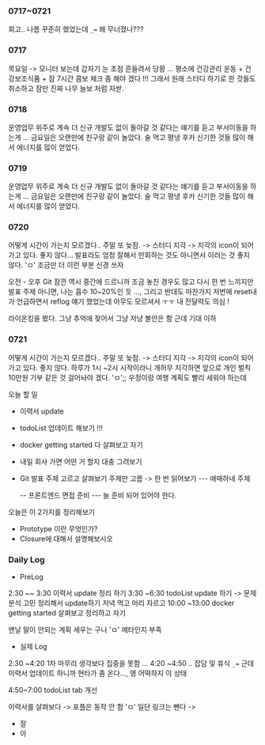 ### 0717~0721

회고.. 나름 꾸준히 했었는데 `_=` 왜 무너졌나???

### 0717

목요일 -> 모니터 보는데 갑자기 눈 초점 흔들려서 당황 ... 평소에 건강관리
운동 + 건강보조식품 + 잠 7시간 콤보 체크 좀 해야 겠다 !!!
그래서 원래 스터디 하기로 한 것들도 취소하고 잠만 진짜 나무 늘보 처럼 자싿.

### 0718

운영업무 위주로 계속 더 신규 개발도 없이 돌아갈 것 같다는 얘기를 듣고 부서이동을 하는게 ...
금요일은 오랜만에 친구랑 같이 놀았다. 술 먹고 평냉 후카 신기한 것들 많이 해서 에너지를 많이 얻었다.

### 0719

운영업무 위주로 계속 더 신규 개발도 없이 돌아갈 것 같다는 얘기를 듣고 부서이동을 하는게 ...
금요일은 오랜만에 친구랑 같이 놀았다. 술 먹고 평냉 후카 신기한 것들 많이 해서 에너지를 많이 얻었다.

### 0720

어떻게 시간이 가는지 모르겠다..
주말 또 늦잠. -> 스터디 지각 -> 지각의 icon이 되어가고 있다. 좋지 않다... 발표라도 엄청 잘해서 만회하는 것도 아니면서 이러는 것 좋지 않다. 'ㅁ' 조금만 더 이런 부분 신경 쓰자

오전 - 오후 Git 잠깐 역시 중간에 드르니까 조금 놓친 경우도 많고 다시 한 번 느끼지만 발표 주제 아니면, 나는 흡수 10~20%인 듯 ..., 그리고 반대도 마찬가지 저번에 reset내가 언급하면서 reflog 얘기 했었는데 아무도 모르셔서 ㅜㅜ 내 전달력도 의심 !

라이온킹을 봤다. 그냥 추억에 젖어서 그냥 저냥 볼만은 함 근데 기대 이하

### 0721

어떻게 시간이 가는지 모르겠다..
주말 또 늦잠. -> 스터디 지각 -> 지각의 icon이 되어가고 있다. 좋지 않다.
하루가 1시 ~2시 시작이라니 개허무
지각하면 앞으로 개인 벌칙 10만원 기부 같은 것 걸어놔야 겠다. 'ㅁ';;
우정이랑 여행 계획도 빨리 세워야 하는데

오늘 할 일

- 이력서 update
- todoList 업데이트 해보기 !!!
- docker getting started 다 살펴보고 자기
- 내일 회사 가면 어떤 거 할지 대충 그려보기
- Git 발표 주제 고르고 살펴보기 주제만 고름 -> 한 번 읽어보기
  --- 애매하네 주제

  -- 프론트엔드 면접 준비
  --- 늘 준비 되어 있어야 한다.

오늘은 이 2가지를 정리해보기

- Prototype 이란 무엇인가?
- Closure에 대해서 설명해보시오

### Daily Log

- PreLog

2:30 ~~ 3:30 이력서 update 정리 하기
3:30 ~6:30 todoList update 하기 -> 문제 분석 고민 정리해서 update하기
저녁 먹고
머리 자르고
10:00 ~13:00 docker getting started 살펴보고 정리하고 자기

맨날 말이 안되는 계획 세우는 구나 'ㅁ' 메타인지 부족

- 실제 Log

2:30 ~4:20 1차 마무리 생각보다 집중을 못함 ...
4:20 ~4:50 .. 잡담 및 휴식 `_=`
근데 이력서 업데이트 하니까 현타가 좀 온다..., 엥 어떡하지 이 상태

4:50~7:00 todoList tab 개선

이력서를 살펴보다
-> 포플은 동작 안 함 'ㅁ' 일단 링크는 뺀다
->

- 잘
- 아
